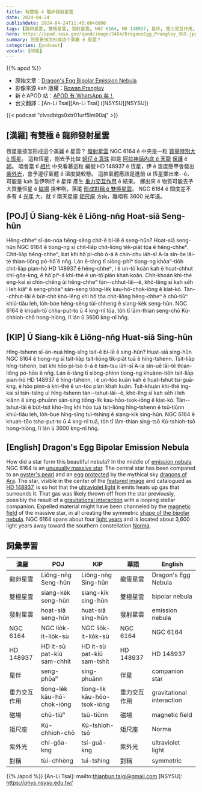 ```yaml
---
title: 有雙極 ê 龍卵發射星雲
date: 2024-04-24
publishdate: 2024-04-24T11:45:00+0800
tags: [龍卵星雲, 雙極星雲, 發射星雲, NGC 6164, HD 148937, 星伴, 重力交互作用, 磁場, 矩尺座, 紫外光, 對稱]
hero: https://apod.nasa.gov/apod/image/2404/DragonsEgg_Prangley_960.jpg
summary: 恆星是按怎形成這个美麗 ê 星雲？
categories: [podcast]
vocals: [阿錕]
---
```


{{% apod %}}

- 原始文章：[Dragon's Egg Bipolar Emission Nebula](https://apod.nasa.gov/apod/ap240424.html)
- 影像來源 kah 版權：[Rowan Prangley](https://www.astrobin.com/users/Rowan.Prangley/)
- 新 ê APOD 站：[APOD 有 WhatsApp 矣！](https://www.whatsapp.com/channel/0029VaE3m060VycE2fP9wm0W)
- 台文翻譯：[An-Li Tsai][An-Li Tsai] ([NSYSU][NSYSU])

{{< podcast "clvsdbtgs0xtr01urf5lm90aj" >}}

## [漢羅] 有雙極 ê 龍卵發射星雲
恆星是按怎形成這个美麗 ê 星雲？
[發射星雲][emission nebula] NGC 6164 ê 中央是一粒 [質量特別大 ê 恆星][unusually massive star]。
這粒恆星，捌去予比做 [蚵仔 ê 真珠][oyster's pearl] 抑是 [阿拉神話內底 ê 天龍][dragons of Ara] [保護][protected] ê [卵][egg]。
咱會當 tī [相片][featured image] 中央看著這粒 編號 HD 148937 ê 恆星，伊 ê 溫度懸甲會發出 [紫外光][ultraviolet light]，會予邊仔氣體 ê 溫度變較懸。
這款氣體應該是進前 ùi 恆星擲出來--ê，可能是 kah 踅伊咧行 ê 星伴 產生 [重力交互作用][gravitational interaction] ê 結果。
擲出來 ê 物質可能去予大質量恆星 ê [磁場][magnetic field] 搝牢咧，落尾 [形成對稱 ê 雙極星雲][shape of the bipolar nebula]。
NGC 6164 ê 闊度差不多有 4 [光年][light years] 大，就 tī 南天星座 [矩尺座][Norma] 方向，離咱有 3600 光年遠。

## [POJ] Ū Siang-ke̍k ê Liông-nn̄g Hoat-siā Seng-hûn
Hêng-chheⁿ sī-án-nóa hêng-sêng chit-ê bí-lē ê seng-hûn?
Hoat-siā seng-hûn NGC 6164 ê tiong-ng sī chi̍t-lia̍p chit-liōng te̍k-pia̍t tōa ê hêng-chheⁿ.
Chit-lia̍p hêng-chheⁿ, bat khì hō͘ pí-chò ô-á ê chin-chu ia̍h-sī A-la sîn-ōe lāi-té thian-liông pó-hō͘ ê nn̄g.
Lán ē-tàng tī siòng-phìⁿ tiong-ng khòaⁿ-tio̍h chit-lia̍p pian-hō HD 148937 ê hêng-chheⁿ, i ê un-tō͘ koân kah ē hoat-chhut chí-gōa-kng, ē hō͘ piⁿ-á khì-thé ê un-tō͘ piàn khah koân.
Chit-khoán khì-thé eng-kai sī chìn-chêng ùi hêng-chheⁿ tàn--chhut-lâi--ê, khó-lêng sī kah se̍h i leh kiâⁿ ê seng-phōaⁿ sán-seng tiōng-le̍k kau-hō͘-chok-iōng ê kiat-kó.
Tàn--chhut-lâi ê bu̍t-chit khó-lêng khì hō͘ tōa chit-liōng hêng-chheⁿ ê chû-tiûⁿ khiú-tiâu leh, lo̍h-bóe hêng-sêng tùi-chheng ê siang-ke̍k seng-hûn.
NGC 6164 ê khoah-tō͘ chha-put-to ū 4 kng-nî tōa, to̍h tī lâm-thian seng-chō Kú-chhioh-chō hong-hiòng, lī lán ū 3600 kng-nî hn̄g.

## [KIP] Ū Siang-ki̍k ê Liông-nn̄g Huat-siā Sing-hûn
Hîng-tshenn sī-án-nuá hîng-sîng tsit-ê bí-lē ê sing-hûn?
Huat-siā sing-hûn NGC 6164 ê tiong-ng sī tsi̍t-lia̍p tsit-liōng ti̍k-pia̍t tuā ê hîng-tshenn.
Tsit-lia̍p hîng-tshenn, bat khì hōo pí-tsò ô-á ê tsin-tsu ia̍h-sī A-la sîn-uē lāi-té thian-liông pó-hōo ê nn̄g.
Lán ē-tàng tī siòng-phìnn tiong-ng khuànn-tio̍h tsit-lia̍p pian-hō HD 148937 ê hîng-tshenn, i ê un-tōo kuân kah ē huat-tshut tsí-guā-kng, ē hōo pinn-á khì-thé ê un-tōo piàn khah kuân.
Tsit-khuán khì-thé ing-kai sī tsìn-tsîng uì hîng-tshenn tàn--tshut-lâi--ê, khó-lîng sī kah se̍h i leh kiânn ê sing-phuānn sán-sing tiōng-li̍k kau-hōo-tsok-iōng ê kiat-kó.
Tàn--tshut-lâi ê bu̍t-tsit khó-lîng khì hōo tuā tsit-liōng hîng-tshenn ê tsû-tiûnn khiú-tiâu leh, lo̍h-bué hîng-sîng tuì-tshing ê siang-ki̍k sing-hûn.
NGC 6164 ê khuah-tōo tsha-put-to ū 4 kng-nî tuā, to̍h tī lâm-thian sing-tsō Kú-tshioh-tsō hong-hiòng, lī lán ū 3600 kng-nî hn̄g.

## [English] Dragon's Egg Bipolar Emission Nebula
How did a star form this beautiful nebula?
In the middle of [emission nebula][emission nebula] NGC 6164 is an [unusually massive star][unusually massive star].
The central star has been compared to an [oyster's pearl][oyster's pearl] and an [egg][egg] [protected][protected] by the mythical sky [dragons of Ara][dragons of Ara].
The star, visible in the center of the [featured image][featured image] and catalogued as [HD 148937][HD 148937], is so hot that the [ultraviolet light][ultraviolet light] it emits heats up gas that surrounds it.
That gas was likely thrown off from the star previously, possibly the result of a [gravitational interaction][gravitational interaction] with a looping stellar companion.
Expelled material might have been channeled by the [magnetic field][magnetic field] of the massive star, in all creating the symmetric [shape of the bipolar nebula][shape of the bipolar nebula].
NGC 6164 spans about four [light years][light years] and is located about 3,600 light years away toward the southern constellation [Norma][Norma].

## 詞彙學習

|漢羅|POJ|KIP|華語|English|
|-|-|-|-|-|
|龍卵星雲|Liông-nn̄g Seng-hûn|Liông-nn̄g Sing-hûn|龍蛋星雲|Dragon's Egg Nebula|
|雙極星雲|siang-ke̍k seng-hûn|siang-ki̍k sing-hûn|雙極星雲|bipolar nebula|
|發射星雲|hoat-siā seng-hûn|huat-siā sing-hûn|發射星雲|emission nebula|
|NGC 6164|NGC lio̍k-it-lio̍k-sù|NGC lio̍k-it-lio̍k-sù|NGC 6164|NGC 6164|
|HD 148937|HD it-sù pat-kiú sam-chhit|HD it-sù pat-kiú sam-tshit|HD 148937|HD 148937|
|星伴|seng-phōaⁿ|sing-phuānn|伴星|companion star|
|重力交互作用|tiong-le̍k kāu-hō͘-chok-iōng|tiong-li̍k kāu-hōo-tsok-iōng|重力交互作用|gravitational interaction|
|磁場|chû-tiûⁿ|tsû-tiûnn|磁場|magnetic field|
|矩尺座|Kú-chhioh-chō|Kú-tshioh-tsō|矩尺座|Norma|
|紫外光|chí-gōa-kng|tsí-guā-kng|紫外光|ultraviolet light|
|對稱|tùi-chhèng|tuì-tshing|對稱|symmetric|

{{% /apod %}}
[An-Li Tsai]: mailto:thianbun.taigi@gmail.com
[NSYSU]: https://phys.nsysu.edu.tw/

[copyright]: https://apod.nasa.gov/apod/fap/lib/about_apod.html#srapply
[License3]: https://creativecommons.org/licenses/by/3.0/
[License2]:https://creativecommons.org/licenses/by-nc-nd/2.0/

[emission nebula]:https://en.wikipedia.org/wiki/Emission_nebula
[unusually massive star]:https://en.wikipedia.org/wiki/O-type_star
[oyster's pearl]:https://www.thepearlsource.com/blog/wp-content/uploads/2017/12/Black-pearls.jpg
[egg]:https://en.wikipedia.org/wiki/Dragon%27s_Egg
[protected]:https://www.boredpanda.com/blog/wp-content/uploads/2015/07/dog-protecting-cat-internet-meme-fb2__700.jpg
[dragons of Ara]:https://apod.nasa.gov/apod/ap220607.html
[featured image]:https://www.astrobin.com/7dexm4/
[HD 148937]:https://telescope.live/gallery/hd-148937-ngc-6165
[ultraviolet light]:https://science.nasa.gov/ems/10_ultravioletwaves/
[gravitational interaction]:https://science.nasa.gov/resource/tides/
[magnetic field]:https://pwg.gsfc.nasa.gov/Education/Imagnet.html
[shape of the bipolar nebula]:https://ui.adsabs.harvard.edu/abs/2024ApJ...961...72L/abstract
[light years]:https://spaceplace.nasa.gov/light-year/
[Norma]:https://en.wikipedia.org/wiki/Norma_(constellation)
